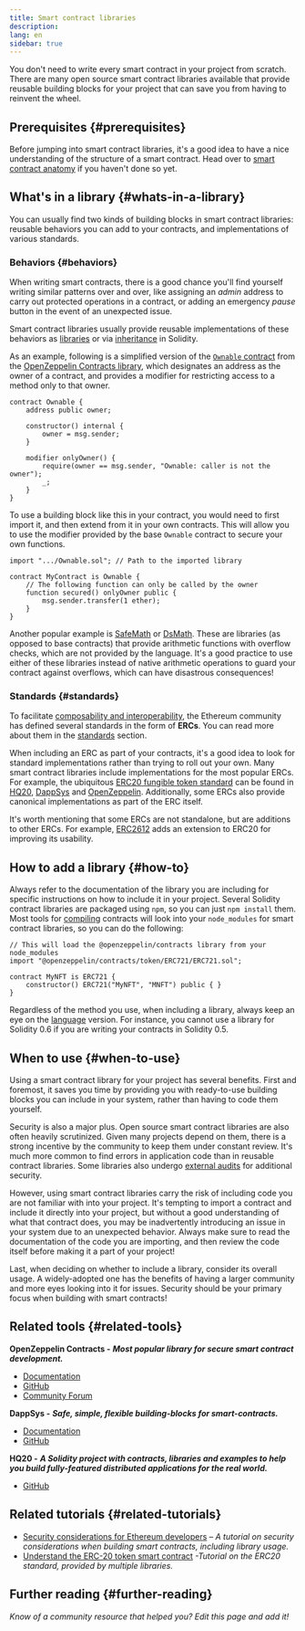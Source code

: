 ```yaml
---
title: Smart contract libraries
description:
lang: en
sidebar: true
---
```


You don't need to write every smart contract in your project from scratch. There are many open source smart contract libraries available that provide reusable building blocks for your project that can save you from having to reinvent the wheel.

## Prerequisites {#prerequisites}

Before jumping into smart contract libraries, it's a good idea to have a nice understanding of the structure of a smart contract. Head over to [smart contract anatomy](/developers/docs/smart-contracts/anatomy/) if you haven't done so yet.

## What's in a library {#whats-in-a-library}

You can usually find two kinds of building blocks in smart contract libraries: reusable behaviors you can add to your contracts, and implementations of various standards.

### Behaviors {#behaviors}

When writing smart contracts, there is a good chance you'll find yourself writing similar patterns over and over, like assigning an _admin_ address to carry out protected operations in a contract, or adding an emergency _pause_ button in the event of an unexpected issue.

Smart contract libraries usually provide reusable implementations of these behaviors as [libraries](https://solidity.readthedocs.io/en/v0.7.2/contracts.html#libraries) or via [inheritance](https://solidity.readthedocs.io/en/v0.7.2/contracts.html#inheritance) in Solidity. 

As an example, following is a simplified version of the [`Ownable` contract](https://github.com/OpenZeppelin/openzeppelin-contracts/blob/v3.2.0/contracts/access/Ownable.sol) from the [OpenZeppelin Contracts library](https://github.com/OpenZeppelin/openzeppelin-contracts), which designates an address as the owner of a contract, and provides a modifier for restricting access to a method only to that owner.

```solidity
contract Ownable {
    address public owner;

    constructor() internal {
        owner = msg.sender;
    }

    modifier onlyOwner() {
        require(owner == msg.sender, "Ownable: caller is not the owner");
        _;
    }
}
```

To use a building block like this in your contract, you would need to first import it, and then extend from it in your own contracts. This will allow you to use the modifier provided by the base `Ownable` contract to secure your own functions.

```solidity
import ".../Ownable.sol"; // Path to the imported library

contract MyContract is Ownable {
    // The following function can only be called by the owner
    function secured() onlyOwner public {
        msg.sender.transfer(1 ether);
    }
}
```

Another popular example is [SafeMath](https://docs.openzeppelin.com/contracts/3.x/utilities#math) or [DsMath](https://dappsys.readthedocs.io/en/latest/ds_math.html). These are libraries (as opposed to base contracts) that provide arithmetic functions with overflow checks, which are not provided by the language. It's a good practice to use either of these libraries instead of native arithmetic operations to guard your contract against overflows, which can have disastrous consequences!

### Standards {#standards}

To facilitate [composability and interoperability](/developers/docs/smart-contracts/composability/), the Ethereum community has defined several standards in the form of **ERCs**. You can read more about them in the [standards](/developers/docs/standards/) section.

When including an ERC as part of your contracts, it's a good idea to look for standard implementations rather than trying to roll out your own. Many smart contract libraries include implementations for the most popular ERCs. For example, the ubiquitous [ERC20 fungible token standard](/developers/tutorials/understand-the-erc-20-token-smart-contract/) can be found in [HQ20](https://github.com/HQ20/contracts/blob/master/contracts/token/README.md), [DappSys](https://github.com/dapphub/ds-token/) and [OpenZeppelin](https://docs.openzeppelin.com/contracts/3.x/erc20). Additionally, some ERCs also provide canonical implementations as part of the ERC itself.

It's worth mentioning that some ERCs are not standalone, but are additions to other ERCs. For example, [ERC2612](https://eips.ethereum.org/EIPS/eip-2612) adds an extension to ERC20 for improving its usability.

## How to add a library {#how-to}

Always refer to the documentation of the library you are including for specific instructions on how to include it in your project. Several Solidity contract libraries are packaged using `npm`, so you can just `npm install` them. Most tools for [compiling](/developers/docs/smart-contracts/compiling/) contracts will look into your `node_modules` for smart contract libraries, so you can do the following:

```solidity
// This will load the @openzeppelin/contracts library from your node_modules
import "@openzeppelin/contracts/token/ERC721/ERC721.sol";

contract MyNFT is ERC721 {
    constructor() ERC721("MyNFT", "MNFT") public { }
}
```

Regardless of the method you use, when including a library, always keep an eye on the [language](/developers/docs/smart-contracts/languages/) version. For instance, you cannot use a library for Solidity 0.6 if you are writing your contracts in Solidity 0.5.

## When to use {#when-to-use}

Using a smart contract library for your project has several benefits. First and foremost, it saves you time by providing you with ready-to-use building blocks you can include in your system, rather than having to code them yourself.

Security is also a major plus. Open source smart contract libraries are also often heavily scrutinized. Given many projects depend on them, there is a strong incentive by the community to keep them under constant review. It's much more common to find errors in application code than in reusable contract libraries. Some libraries also undergo [external audits](https://github.com/OpenZeppelin/openzeppelin-contracts/tree/master/audit) for additional security.

However, using smart contract libraries carry the risk of including code you are not familiar with into your project. It's tempting to import a contract and include it directly into your project, but without a good understanding of what that contract does, you may be inadvertently introducing an issue in your system due to an unexpected behavior. Always make sure to read the documentation of the code you are importing, and then review the code itself before making it a part of your project!

Last, when deciding on whether to include a library, consider its overall usage. A widely-adopted one has the benefits of having a larger community and more eyes looking into it for issues. Security should be your primary focus when building with smart contracts!

## Related tools {#related-tools}

**OpenZeppelin Contracts -** **_Most popular library for secure smart contract development._**

- [Documentation](https://docs.openzeppelin.com/contracts/)
- [GitHub](https://github.com/OpenZeppelin/openzeppelin-contracts)
- [Community Forum](https://forum.openzeppelin.com/c/general/16)

**DappSys -** **_Safe, simple, flexible building-blocks for smart-contracts._**

- [Documentation](https://dappsys.readthedocs.io/)
- [GitHub](https://github.com/dapphub/dappsys)

**HQ20 -** **_A Solidity project with contracts, libraries and examples to help you build fully-featured distributed applications for the real world._**

- [GitHub](https://github.com/HQ20/contracts)

## Related tutorials {#related-tutorials}

- [Security considerations for Ethereum developers](/developers/docs/security/) _– A tutorial on security considerations when building smart contracts, including library usage._
- [Understand the ERC-20 token smart contract](/developers/tutorials/understand-the-erc-20-token-smart-contract/) _-Tutorial on the ERC20 standard, provided by multiple libraries._

## Further reading {#further-reading}

_Know of a community resource that helped you? Edit this page and add it!_
